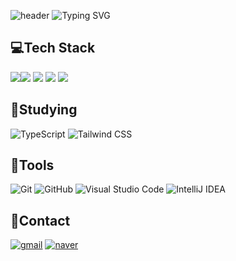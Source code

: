 ![header](https://capsule-render.vercel.app/api?type=waving&color=6994CDEE&text=&height=80)
![Typing SVG](https://readme-typing-svg.demolab.com?font=Alkatra&weight=500&size=45&duration=3500&pause=3&color=6994CDEE&center=false&vCenter=false&multiline=true&width=1000&height=100&lines=Welcome+to+Noil's+GitHub!)

## 💻Tech Stack
<img src="https://img.shields.io/badge/Kotlin-7F52FF?style=for-the-badge&logo=Kotlin&logoColor=white"><img src="https://img.shields.io/badge/java-007396?style=for-the-badge&logo=OpenJDK&logoColor=white"> <img src="https://img.shields.io/badge/Python-3776AB?style=for-the-badge&logo=Python&logoColor=white"> <img src="https://img.shields.io/badge/React-61DAFB?style=for-the-badge&logo=React&logoColor=white"> <img src="https://img.shields.io/badge/MySQL-4479A1?style=for-the-badge&logo=MySQL&logoColor=white">


## 📖Studying
![TypeScript](https://img.shields.io/badge/TypeScript-3178C6?style=flat-square&logo=TypeScript&logoColor=white)
![Tailwind CSS](https://img.shields.io/badge/Tailwind_CSS-06B6D4?style=flat-square&logo=Tailwind-CSS&logoColor=white)


## 📄Tools
![Git](https://img.shields.io/badge/Git-F05032?style=flat-square&logo=Git&logoColor=white)
![GitHub](https://img.shields.io/badge/GitHub-181717?style=flat-square&logo=GitHub&logoColor=white)
![Visual Studio Code](https://img.shields.io/badge/Visual_Studio_Code-007ACC?style=flat-square&logo=Visual-Studio-Code&logoColor=white)
![IntelliJ IDEA](https://img.shields.io/badge/IntelliJ_IDEA-000000?style=flat-square&logo=IntelliJ-IDEA&logoColor=white)


## 🤙Contact
[![gmail](https://img.shields.io/badge/Gmail-D14836?style=flat-square&logo=Gmail&logoColor=white)](mailto:rytn28@gmail.com)
[![naver](https://img.shields.io/badge/Naver-03C75A?style=flat-square&logo=Naver&logoColor=white)](mailto:rytn28@naver.com)

